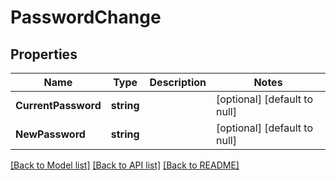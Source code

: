 # PasswordChange

## Properties
Name | Type | Description | Notes
------------ | ------------- | ------------- | -------------
**CurrentPassword** | **string** |  | [optional] [default to null]
**NewPassword** | **string** |  | [optional] [default to null]

[[Back to Model list]](../README.md#documentation-for-models) [[Back to API list]](../README.md#documentation-for-api-endpoints) [[Back to README]](../README.md)


